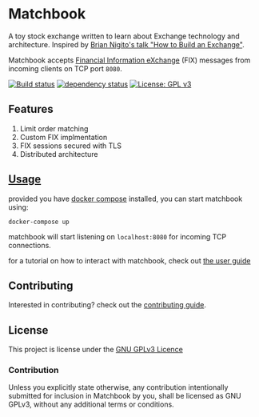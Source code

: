 # Matchbook

A toy stock exchange written to learn about Exchange technology and architecture. Inspired by [Brian Nigito's talk "How to Build an Exchange"](https://www.youtube.com/watch?v=b1e4t2k2KJY).

Matchbook accepts [Financial Information eXchange](https://en.wikipedia.org/wiki/Financial_Information_eXchange) (FIX) messages from incoming clients on TCP port `8080`.

[![Build status](https://github.com/wbjohnston/matchbook/actions/workflows/ci.yml/badge.svg)](https://github.com/wbjohnston/matchbook/actions?query=branch%3Amain)
[![dependency status](https://deps.rs/repo/github/wbjohnston/matchbook/status.svg)](https://deps.rs/repo/github/wbjohnston/matchbook)
[![License: GPL v3](https://img.shields.io/badge/License-GPLv3-blue.svg)](https://www.gnu.org/licenses/gpl-3.0)

## Features

1. Limit order matching
2. Custom FIX implmentation
3. FIX sessions secured with TLS
4. Distributed architecture

## [Usage](./USER_GUIDE.md)

provided you have [docker compose](https://docs.docker.com/compose/install/) installed, you can start matchbook using:

```shell
docker-compose up
```

matchbook will start listening on `localhost:8080` for incoming TCP connections.

for a tutorial on how to interact with matchbook, check out [the user guide](./USER_GUIDE.md)

## Contributing

Interested in contributing? check out the [contributing guide](./CONTRIBUTING.md).

## License

This project is license under the [GNU GPLv3 Licence](./LICENSE)

### Contribution

Unless you explicitly state otherwise, any contribution intentionally submitted for inclusion in Matchbook by you, shall be licensed as GNU GPLv3, without any additional terms or conditions.
